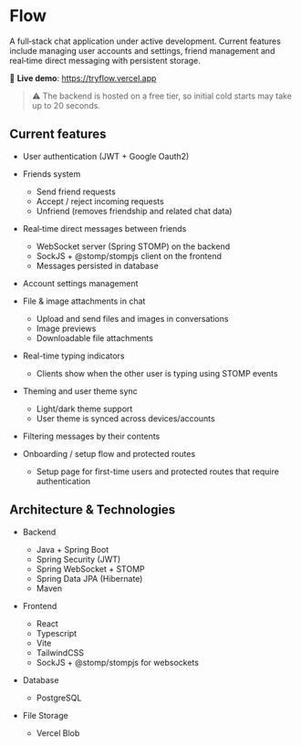 # Flow

A full‑stack chat application under active development. Current features include managing user accounts and settings, friend management and real‑time direct messaging with persistent storage.

🔗 **Live demo**: https://tryflow.vercel.app  
> ⚠️ The backend is hosted on a free tier, so initial cold starts may take up to 20 seconds.



## Current features

- User authentication (JWT + Google Oauth2)
- Friends system
  - Send friend requests
  - Accept / reject incoming requests
  - Unfriend (removes friendship and related chat data)
- Real‑time direct messages between friends
  - WebSocket server (Spring STOMP) on the backend
  - SockJS + @stomp/stompjs client on the frontend
  - Messages persisted in database
- Account settings management
- File & image attachments in chat
  - Upload and send files and images in conversations
  - Image previews
  - Downloadable file attachments

- Real-time typing indicators
  - Clients show when the other user is typing using STOMP events

- Theming and user theme sync
  - Light/dark theme support
  - User theme is synced across devices/accounts

- Filtering messages by their contents

- Onboarding / setup flow and protected routes
  - Setup page for first-time users and protected routes that require authentication

## Architecture & Technologies

- Backend
  - Java + Spring Boot
  - Spring Security (JWT)
  - Spring WebSocket + STOMP
  - Spring Data JPA (Hibernate)
  - Maven

- Frontend
  - React
  - Typescript
  - Vite
  - TailwindCSS
  - SockJS + @stomp/stompjs for websockets

- Database
  - PostgreSQL

- File Storage
  - Vercel Blob
